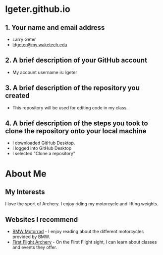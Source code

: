 # lgeter.github.io

## 1.	Your name and email address
* Larry Geter
* ldgeter@my.waketech.edu

## 2.	A brief description of your GitHub account
* My account username is: lgeter

## 3.	A brief description of the repository you created
* This repository will be used for editing code in my class.

## 4.	A brief description of the steps you took to clone the repository onto your local machine
* I downloaded GitHub Desktop.
* I logged into GitHub Desktop
* I selected "Clone a repository"

# About Me
## My Interests
I love the sport of Archery. I enjoy riding my motorcycle and lifting weights.
## Websites I recommend
  * [BMW Motorrad](https://www.bmw-motorrad.com/en/home.html) - I enjoy reading about the different motorcycles provided by BMW.
  * [First Flight Archery](https://firstflightarchery.com/) - On the First Flight sight, I can learn about classes and events they offer.
